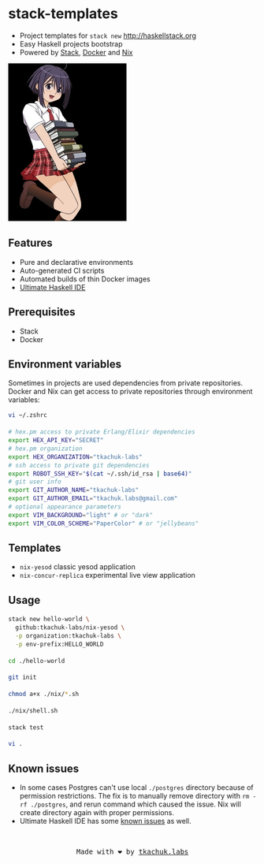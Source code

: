 # stack-templates

- Project templates for `stack new` http://haskellstack.org
- Easy Haskell projects bootstrap
- Powered by [Stack](http://haskellstack.org), [Docker](https://www.docker.com) and [Nix](https://nixos.org/nix/)

<img src="logo.jpg" alt="logo"/>

## Features

- Pure and declarative environments
- Auto-generated CI scripts
- Automated builds of thin Docker images
- [Ultimate Haskell IDE](https://github.com/tim2CF/ultimate-haskell-ide)

## Prerequisites

- Stack
- Docker

## Environment variables

Sometimes in projects are used dependencies from private repositories.
Docker and Nix can get access to private repositories through environment variables:

```bash
vi ~/.zshrc

# hex.pm access to private Erlang/Elixir dependencies
export HEX_API_KEY="SECRET"
# hex.pm organization
export HEX_ORGANIZATION="tkachuk-labs"
# ssh access to private git dependencies
export ROBOT_SSH_KEY="$(cat ~/.ssh/id_rsa | base64)"
# git user info
export GIT_AUTHOR_NAME="tkachuk-labs"
export GIT_AUTHOR_EMAIL="tkachuk.labs@gmail.com"
# optional appearance parameters
export VIM_BACKGROUND="light" # or "dark"
export VIM_COLOR_SCHEME="PaperColor" # or "jellybeans"
```

## Templates

- `nix-yesod` classic yesod application
- `nix-concur-replica` experimental live view application

## Usage

```bash
stack new hello-world \
  github:tkachuk-labs/nix-yesod \
  -p organization:tkachuk-labs \
  -p env-prefix:HELLO_WORLD

cd ./hello-world

git init

chmod a+x ./nix/*.sh

./nix/shell.sh

stack test

vi .
```

## Known issues

- In some cases Postgres can't use local `./postgres` directory because of permission restrictions. The fix is to manually remove directory with `rm -rf ./postgres`, and rerun command which caused the issue. Nix will create directory again with proper permissions.
- Ultimate Haskell IDE has some [known issues](https://github.com/tim2CF/ultimate-haskell-ide#known-issues) as well.

<br>
<p align="center">
  <tt>
    Made with ❤️ by
    <a href="https://tkachuklabs.gitlab.io" target="_blank">tkachuk.labs</a>
  </tt>
</p>
